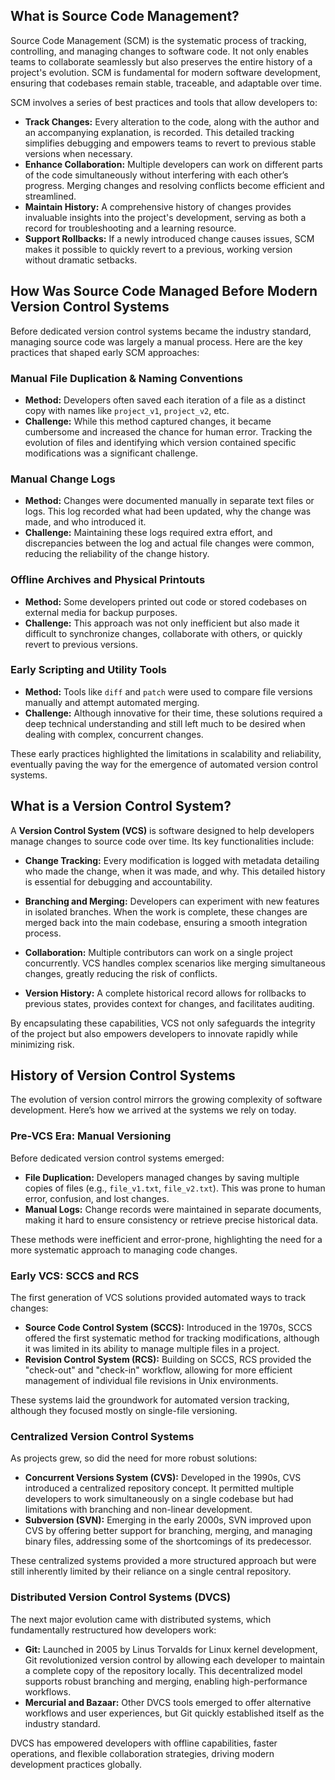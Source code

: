 ## What is Source Code Management?

Source Code Management (SCM) is the systematic process of tracking, controlling, and managing changes to software code. It not only enables teams to collaborate seamlessly but also preserves the entire history of a project's evolution. SCM is fundamental for modern software development, ensuring that codebases remain stable, traceable, and adaptable over time.

SCM involves a series of best practices and tools that allow developers to:
- **Track Changes:** Every alteration to the code, along with the author and an accompanying explanation, is recorded. This detailed tracking simplifies debugging and empowers teams to revert to previous stable versions when necessary.
- **Enhance Collaboration:** Multiple developers can work on different parts of the code simultaneously without interfering with each other’s progress. Merging changes and resolving conflicts become efficient and streamlined.
- **Maintain History:** A comprehensive history of changes provides invaluable insights into the project's development, serving as both a record for troubleshooting and a learning resource.
- **Support Rollbacks:** If a newly introduced change causes issues, SCM makes it possible to quickly revert to a previous, working version without dramatic setbacks.


## How Was Source Code Managed Before Modern Version Control Systems

Before dedicated version control systems became the industry standard, managing source code was largely a manual process. Here are the key practices that shaped early SCM approaches:

### Manual File Duplication & Naming Conventions
- **Method:** Developers often saved each iteration of a file as a distinct copy with names like `project_v1`, `project_v2`, etc.
- **Challenge:** While this method captured changes, it became cumbersome and increased the chance for human error. Tracking the evolution of files and identifying which version contained specific modifications was a significant challenge.

### Manual Change Logs
- **Method:** Changes were documented manually in separate text files or logs. This log recorded what had been updated, why the change was made, and who introduced it.
- **Challenge:** Maintaining these logs required extra effort, and discrepancies between the log and actual file changes were common, reducing the reliability of the change history.

### Offline Archives and Physical Printouts
- **Method:** Some developers printed out code or stored codebases on external media for backup purposes.
- **Challenge:** This approach was not only inefficient but also made it difficult to synchronize changes, collaborate with others, or quickly revert to previous versions.

### Early Scripting and Utility Tools
- **Method:** Tools like `diff` and `patch` were used to compare file versions manually and attempt automated merging.
- **Challenge:** Although innovative for their time, these solutions required a deep technical understanding and still left much to be desired when dealing with complex, concurrent changes.

These early practices highlighted the limitations in scalability and reliability, eventually paving the way for the emergence of automated version control systems.



## What is a Version Control System?

A **Version Control System (VCS)** is software designed to help developers manage changes to source code over time. Its key functionalities include:

- **Change Tracking:** Every modification is logged with metadata detailing who made the change, when it was made, and why. This detailed history is essential for debugging and accountability.
  
- **Branching and Merging:** Developers can experiment with new features in isolated branches. When the work is complete, these changes are merged back into the main codebase, ensuring a smooth integration process.
  
- **Collaboration:** Multiple contributors can work on a single project concurrently. VCS handles complex scenarios like merging simultaneous changes, greatly reducing the risk of conflicts.
  
- **Version History:** A complete historical record allows for rollbacks to previous states, provides context for changes, and facilitates auditing.

By encapsulating these capabilities, VCS not only safeguards the integrity of the project but also empowers developers to innovate rapidly while minimizing risk.


##  History of Version Control Systems

The evolution of version control mirrors the growing complexity of software development. Here’s how we arrived at the systems we rely on today.

### Pre-VCS Era: Manual Versioning

Before dedicated version control systems emerged:
  
- **File Duplication:** Developers managed changes by saving multiple copies of files (e.g., `file_v1.txt`, `file_v2.txt`). This was prone to human error, confusion, and lost changes.
- **Manual Logs:** Change records were maintained in separate documents, making it hard to ensure consistency or retrieve precise historical data.

These methods were inefficient and error-prone, highlighting the need for a more systematic approach to managing code changes.

### Early VCS: SCCS and RCS

The first generation of VCS solutions provided automated ways to track changes:
  
- **Source Code Control System (SCCS):** Introduced in the 1970s, SCCS offered the first systematic method for tracking modifications, although it was limited in its ability to manage multiple files in a project.
- **Revision Control System (RCS):** Building on SCCS, RCS provided the "check-out" and "check-in" workflow, allowing for more efficient management of individual file revisions in Unix environments.

These systems laid the groundwork for automated version tracking, although they focused mostly on single-file versioning.

### Centralized Version Control Systems

As projects grew, so did the need for more robust solutions:
  
- **Concurrent Versions System (CVS):** Developed in the 1990s, CVS introduced a centralized repository concept. It permitted multiple developers to work simultaneously on a single codebase but had limitations with branching and non-linear development.
- **Subversion (SVN):** Emerging in the early 2000s, SVN improved upon CVS by offering better support for branching, merging, and managing binary files, addressing some of the shortcomings of its predecessor.

These centralized systems provided a more structured approach but were still inherently limited by their reliance on a single central repository.

### Distributed Version Control Systems (DVCS)

The next major evolution came with distributed systems, which fundamentally restructured how developers work:
  
- **Git:** Launched in 2005 by Linus Torvalds for Linux kernel development, Git revolutionized version control by allowing each developer to maintain a complete copy of the repository locally. This decentralized model supports robust branching and merging, enabling high-performance workflows.
- **Mercurial and Bazaar:** Other DVCS tools emerged to offer alternative workflows and user experiences, but Git quickly established itself as the industry standard.

DVCS has empowered developers with offline capabilities, faster operations, and flexible collaboration strategies, driving modern development practices globally.



